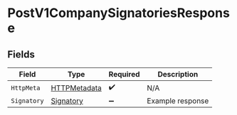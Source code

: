 # PostV1CompanySignatoriesResponse


## Fields

| Field                                                   | Type                                                    | Required                                                | Description                                             |
| ------------------------------------------------------- | ------------------------------------------------------- | ------------------------------------------------------- | ------------------------------------------------------- |
| `HttpMeta`                                              | [HTTPMetadata](../../Models/Components/HTTPMetadata.md) | :heavy_check_mark:                                      | N/A                                                     |
| `Signatory`                                             | [Signatory](../../Models/Components/Signatory.md)       | :heavy_minus_sign:                                      | Example response                                        |